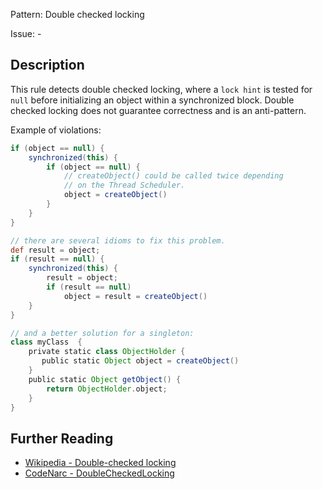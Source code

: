 Pattern: Double checked locking

Issue: -

## Description

This rule detects double checked locking, where a `lock hint` is tested for `null` before initializing an object within a synchronized block. Double checked locking does not guarantee correctness and is an anti-pattern.

Example of violations:

``` groovy
if (object == null) {
    synchronized(this) {
        if (object == null) {
            // createObject() could be called twice depending
            // on the Thread Scheduler.
            object = createObject()
        }
    }
}

// there are several idioms to fix this problem.
def result = object;
if (result == null) {
    synchronized(this) {
        result = object;
        if (result == null)
            object = result = createObject()
    }
}

// and a better solution for a singleton:
class myClass  {
    private static class ObjectHolder {
       public static Object object = createObject()
    }
    public static Object getObject() {
        return ObjectHolder.object;
    }
}
```

## Further Reading

* [Wikipedia - Double-checked locking](https://en.wikipedia.org/wiki/Double-checked_locking#Usage_in_Java)
* [CodeNarc - DoubleCheckedLocking](http://codenarc.sourceforge.net/codenarc-rules-concurrency.html#DoubleCheckedLocking)
